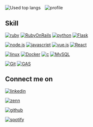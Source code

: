<!--![takacube's GitHub Stats](https://github-readme-stats.vercel.app/api?username=takacube&show_icons=true&theme=cobalt&count_private=true&include_all_commits=true)-->
![Used top langs](https://github-readme-stats.vercel.app/api/top-langs/?username=takacube&layout=compact&theme=dark&langs_count=10&count_private=true&line_height=50&card_width=270)　![profile](https://github-readme-stats.vercel.app/api?username=takacube&show_icons=true&theme=dark&count_private=true&include_all_commits=true&count_private=true&line_height=28&card_width=30)

## Skill

[![ruby](https://img.shields.io/badge/Ruby-000?style=for-the-badge&logo=Ruby&logoColor=E1306C)]()    [![RubyOnRails](https://img.shields.io/badge/RubyonRails-000?style=for-the-badge&logo=Rubyonrails&logoColor=FF0000)]()    [![python](https://img.shields.io/badge/Python-000?style=for-the-badge&logo=Python&logoColor=A)]()    [![Flask](https://img.shields.io/badge/Flask-000?style=for-the-badge&logo=Flask&logoColor=FF000)]()

[![node.js](https://img.shields.io/badge/Node.js-000?style=for-the-badge&logo=Node.js&logoColor=FF000)]()    [![javascript](https://img.shields.io/badge/Javascript-000?style=for-the-badge&logo=Javascript&logoColor=A)]()    [![vue.js](https://img.shields.io/badge/Vue.js-000?style=for-the-badge&logo=Vue.js&logoColor=A)]()    [![React](https://img.shields.io/badge/react-000?style=for-the-badge&logo=React&logoColor=FF000)]()

[![linux](https://img.shields.io/badge/Linux-000?style=for-the-badge&logo=Linux&logoColor=)]()    [![Docker](https://img.shields.io/badge/Docker-000?style=for-the-badge&logo=Docker&logoColor=)]()    [![c](https://img.shields.io/badge/c%20languae-000?style=for-the-badge&logo=c&logoColor=FF000)]()     [![MySQL](https://img.shields.io/badge/MySql-000?style=for-the-badge&logo=MySql&logoColor=)]()

[![Git](https://img.shields.io/badge/Git-000?style=for-the-badge&logo=Git&logoColor=)]()  [![GAS](https://img.shields.io/badge/GAS-000?style=for-the-badge&logo=google&logoColor=FF000)]()






## Connect me on

[![linkedin](https://img.shields.io/badge/Linkedin-000?style=for-the-badge&logo=Linkedin&logoColor=blue)](https://www.linkedin.com/in/shimakura-takanao-455540211/)

[![zenn](https://img.shields.io/badge/zenn-000?style=for-the-badge&logo=zenn&logoColor=FF000)](https://zenn.dev/takanao)

[![github](https://img.shields.io/badge/GitHub-000?style=for-the-badge&logo=GitHub&logoColor=white)](https://github.com/takacube)

[![spotify](https://img.shields.io/badge/spotify-000?style=for-the-badge&logo=Spotify&logoColor=FF000)](https://open.spotify.com/playlist/3gqqIBt4bI8hqH4hJtmyrK?si=bf6f026c6344464e)


